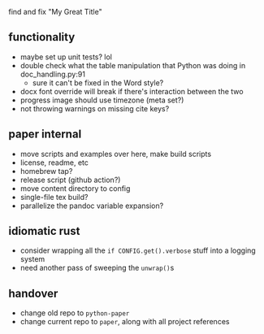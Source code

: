 find and fix "My Great Title"

## functionality
* maybe set up unit tests? lol
* double check what the table manipulation that Python was doing in doc_handling.py:91
    - sure it can't be fixed in the Word style?
* docx font override will break if there's interaction between the two
* progress image should use timezone (meta set?)
* not throwing warnings on missing cite keys?

## paper internal
* move scripts and examples over here, make build scripts
* license, readme, etc
* homebrew tap?
* release script (github action?)
* move content directory to config
* single-file tex build?
* parallelize the pandoc variable expansion?

## idiomatic rust
- consider wrapping all the `if CONFIG.get().verbose` stuff into a logging system
- need another pass of sweeping the `unwrap()`s

## handover
* change old repo to `python-paper`
* change current repo to `paper`, along with all project references
